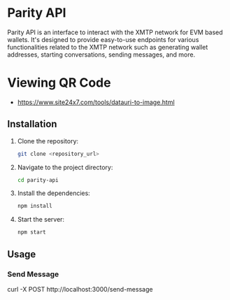 # Parity API

Parity API is an interface to interact with the XMTP network for EVM based wallets. It's designed to provide easy-to-use endpoints for various functionalities related to the XMTP network such as generating wallet addresses, starting conversations, sending messages, and more.

# Viewing QR Code
- https://www.site24x7.com/tools/datauri-to-image.html

## Installation

1. Clone the repository:
    ```bash
    git clone <repository_url>
    ```
2. Navigate to the project directory:
    ```bash
    cd parity-api
    ```
3. Install the dependencies:
    ```bash
    npm install
    ```
4. Start the server:
    ```bash
    npm start
    ```

## Usage

### Send Message
curl -X POST http://localhost:3000/send-message